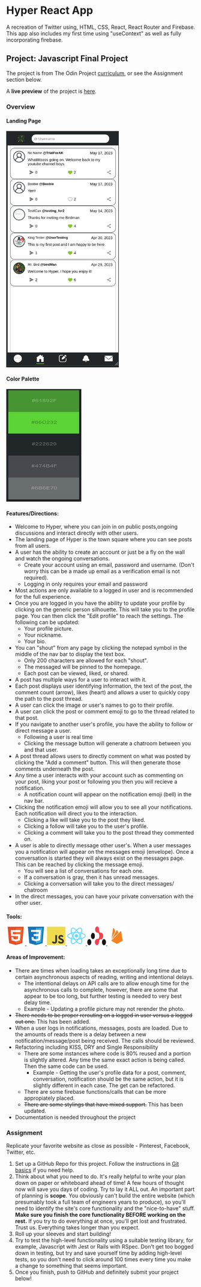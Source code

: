 # Hyper React App

A recreation of Twitter using, HTML, CSS, React, React Router and Firebase. This app also includes my first time using "useContext" as well as fully incorporating firebase.

## Project: Javascript Final Project

The project is from The Odin Project [curriculum](https://www.theodinproject.com/lessons/node-path-javascript-javascript-final-project), or see the Assignment section below.

A **live preview** of the project is [here](https://lucasstinson.github.io/hyper/).

### Overview

#### **Landing Page**

<p align="left"> 
<img src="./src/assets/images/landingPage.png" alt="html5" width="300" height="630"/> 
</p>

#### **Color Palette**

<p align="left"> 
<img src="./src/assets/images/colorPalette.png" alt="html5" width="200" height="300"/> 
</p>

#### **Features/Directions:**

- Welcome to Hyper, where you can join in on public posts,ongoing discussions and interact directly with other users.
- The landing page of Hyper is the town square where you can see posts from all users.
- A user has the ability to create an account or just be a fly on the wall and watch the ongoing conversations.
  - Create your account using an email, password and username. (Don't worry this can be a made up email as a verification email is not required).
  - Logging in only requires your email and password
- Most actions are only available to a logged in user and is recommended for the full experience.
- Once you are logged in you have the ability to update your profile by clicking on the generic person silhouette. This will take you to the profile page. You can then click the "Edit profile" to reach the settings. The following can be updated:
  - Your profile picture.
  - Your nickname.
  - Your bio.
- You can "shout" from any page by clicking the notepad symbol in the middle of the nav bar to display the text box.
  - Only 200 characters are allowed for each "shout".
  - The messaged will be pinned to the homepage.
  - Each post can be viewed, liked, or shared.
- A post has multiple ways for a user to interact with it.
- Each post displays user identifying information, the text of the post, the comment count (arrow), likes (heart) and allows a user to quickly copy the path to the post thread.
- A user can click the image or user's names to go to their profile.
- A user can click the post or comment emoji to go to the thread related to that post.
- If you navigate to another user's profile, you have the ability to follow or direct message a user.
  - Following a user is real time
  - Clicking the message button will generate a chatroom between you and that user.
- A post thread allows users to directly comment on what was posted by clicking the "Add a comment" button. This will then generate those comments underneath the post.
- Any time a user interacts with your account such as commenting on your post, liking your post or following you then you will recieve a notification.
  - A notification count will appear on the notification emoji (bell) in the nav bar.
- Clicking the notification emoji will allow you to see all your notifications. Each notification will direct you to the interaction.
  - Clicking a like will take you to the post they liked.
  - Clicking a follow will take you to the user's profile.
  - Clicking a comment will take you to the post thread they commented on.
- A user is able to directly message other user's. When a user messages you a notification will appear on the messages emoji (envelope). Once a conversation is started they will always exist on the messages page. This can be reached by clicking the message emoji.
  - You will see a list of conversations for each one.
  - If a conversation is gray, then it has unread messages.
  - Clicking a conversation will take you to the direct messages/ chatroom
- In the direct messages, you can have your private conversation with the other user.

#### **Tools:**

<p align="left"> 
<a href="https://developer.mozilla.org/en-US/docs/Web/HTML" target="_blank"> <img src="https://raw.githubusercontent.com/devicons/devicon/master/icons/html5/html5-original.svg" alt="html5" width="50" height="50"/> </a> 
<a href="https://developer.mozilla.org/en-US/docs/Web/CSS" target="_blank"> <img src="https://raw.githubusercontent.com/devicons/devicon/master/icons/css3/css3-original.svg" alt="css3" width="50" height="50"/> </a>
<a href="https://developer.mozilla.org/en-US/docs/Web/JavaScript" target="_blank"> <img src="https://raw.githubusercontent.com/devicons/devicon/master/icons/javascript/javascript-original.svg" alt="javascript" width="50" height="50"/> </a>
<a href="https://reactjs.org/" target="_blank"> <img src="https://raw.githubusercontent.com/devicons/devicon/master/icons/react/react-original.svg" alt="react" width="50" height="50"/> </a>
<a href=https://reactrouter.com/en/main target="_blank"> <img src="./src/assets/images/react-router.svg" alt="react-router" width="50" height="50"/> </a>
<a href="https://firebase.google.com/" target="_blank"> <img src="https://raw.githubusercontent.com/devicons/devicon/1119b9f84c0290e0f0b38982099a2bd027a48bf1/icons/firebase/firebase-plain.svg" alt="firebase" width="50" height="50"/> </a>
</p>

#### **Areas of Improvement:**

- There are times when loading takes an exceptionally long time due to certain asynchronous aspects of reading, writing and intentional delays.
  - The intentional delays on API calls are to allow enough time for the asynchronous calls to complete, however, there are some that appear to be too long, but further testing is needed to very best delay time.
  - Example - Updating a profile picture may not rerender the photo.
- ~~There needs to be proper rerouting on a logged in user versus a logged out one.~~ This has been added.
- When a user logs in notifications, messages, posts are loaded. Due to the amounts of reads there is a delay between a new notification/message/post being received. The calls should be reviewed.
- Refactoring including KISS, DRY and Single Responsibility
  - There are some instances where code is 80% reused and a portion is slightly altered. Any time the same exact action is being called. Then the same code can be used.
    - Example - Getting the user's profile data for a post, comment, conversation, notification should be the same action, but it is slightly different in each case. The get can be refactored.
  - There are some firebase functions/calls that can be more appropiately placed.
  - ~~There are some stylings that have mixed support.~~ This has been updated.
- Documentation is needed throughout the project

### Assignment

<div class="lesson-content__panel" markdown="1">
Replicate your favorite website as close as possible - Pinterest, Facebook, Twitter, etc.

1. Set up a GitHub Repo for this project. Follow the instructions in [Git basics](https://www.theodinproject.com/paths/foundations/courses/foundations/lessons/git-basics) if you need help.
2. Think about what you need to do. It's really helpful to write your plan down on paper or whiteboard ahead of time! A few hours of thought now will save you days of coding. Try to lay it ALL out. An important part of planning is **scope**. You obviously can't build the entire website (which presumably took a full team of engineers years to produce), so you'll need to identify the site's core functionality and the "nice-to-have" stuff. **Make sure you finish the core functionality BEFORE working on the rest.** If you try to do everything at once, you'll get lost and frustrated. Trust us. Everything takes longer than you expect.
3. Roll up your sleeves and start building!
4. Try to test the high-level functionality using a suitable testing library, for example, Javascript with Jest or Rails with RSpec. Don't get too bogged down in testing, but try and save yourself time by adding high-level tests, so you don't need to click around 100 times every time you make a change to something that seems important.
5. Once you finish, push to GitHub and definitely submit your project below!
</div>
